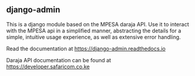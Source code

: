 ## django-admin
This is a django module based on the MPESA daraja API. Use it to interact with the MPESA api in a simplified manner, abstracting the details for a simple, intuitive usage experience, as well as extensive error handling.

Read the documentation at https://django-admin.readthedocs.io

Daraja API documentation can be found at https://developer.safaricom.co.ke